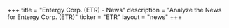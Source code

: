 +++
title = "Entergy Corp. (ETR) - News"
description = "Analyze the News for Entergy Corp. (ETR)"
ticker = "ETR"
layout = "news"
+++

